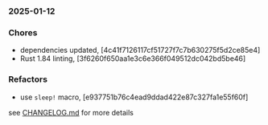 ### 2025-01-12

### Chores
+ dependencies updated, [4c41f7126117cf51727f7c7b630275f5d2ce85e4]
+ Rust 1.84 linting, [3f6260f650aa1e3c6e366f049512dc042bd5be46]

### Refactors
+ use `sleep!` macro, [e937751b76c4ead9ddad422e87c327fa1e55f60f]

see <a href='https://github.com/mrjackwills/belugasnooze_pi/blob/main/CHANGELOG.md'>CHANGELOG.md</a> for more details
